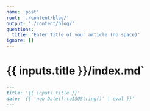 ```yaml
---
name: 'post'
root: './content/blog/'
output: './content/blog/'
questions:
  title: 'Enter Title of your article (no space)'
ignore: []
---
```


# {{ inputs.title }}/index.md`

```markdown
---
title: '{{ inputs.title }}'
date: '{{ 'new Date().toISOString()' | eval }}'
---
```
